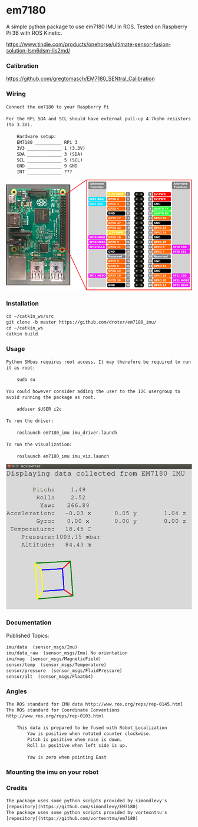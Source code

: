 # em7180

A simple python package to use em7180 IMU in ROS. Tested on Raspberry Pi 3B with ROS Kinetic.

https://www.tindie.com/products/onehorse/ultimate-sensor-fusion-solution-lsm6dsm-lis2md/

### Calibration

https://github.com/gregtomasch/EM7180_SENtral_Calibration

### Wiring

    Connect the em7180 to your Raspberry Pi

    For the RPi SDA and SCL should have external pull-up 4.7kohm resistors (to 3.3V). 

        Hardware setup:
        EM7180 __________ RPi 3
        3V3 _____________ 1 (3.3V)
        SDA _____________ 3 (SDA)
        SCL _____________ 5 (SCL)
        GND _____________ 9 GND
        INT _____________ ???

<img src="rp_pinout.png" width=700>

### Installation

    cd ~/catkin_ws/src
    git clone -b master https://github.com/droter/em7180_imu/
    cd ~/catkin_ws
    catkin build

### Usage

    Python SMbus requires root access. It may therefore be required to run it as root:

        sudo su

    You could however consider adding the user to the I2C usergroup to avoid running the package as root.

        adduser $USER i2c

    To run the driver:

        roslaunch em7180_imu imu_driver.launch
        
    To run the visualization:

        roslaunch em7180_imu imu_viz.launch
    
<img src="USFSIMU.png" width=700>

### Documentation

Published Topics:

    imu/data  (sensor_msgs/Imu)
    imu/data_raw  (sensor_msgs/Imu) No orientation 
    imu/mag  (sensor_msgs/MagneticField)
    sensor/temp  (sensor_msgs/Temperature)
    sensor/pressure  (sensor_msgs/FluidPressure)
    sensor/alt  (sensor_msgs/Float64)

### Angles
    The ROS standard for IMU data http://www.ros.org/reps/rep-0145.html
    The ROS standard for Coordinate Conventions http://www.ros.org/reps/rep-0103.html

    	This data is prepared to be fused with Robot_Localization
            Yaw is positive when rotated counter clockwise.
            Pitch is positive when nose is down.
            Roll is positive when left side is up.
            
            Yaw is zero when pointing East

### Mounting the imu on your robot



### Credits
    The package uses some python scripts provided by simondlevy's [repository](https://github.com/simondlevy/EM7180)
    The package uses some python scripts provided by vortexntnu's [repository](https://github.com/vortexntnu/em7180)

